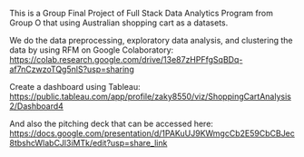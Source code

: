 This is a Group Final Project of Full Stack Data Analytics Program from Group O that using Australian shopping cart as a datasets. 

We do the data preprocessing, exploratory data analysis, and clustering the data by using RFM on Google Colaboratory:
https://colab.research.google.com/drive/13e87zHPFfgSqBDq-af7nCzwzoTQg5nlS?usp=sharing

Create a dashboard using Tableau:
https://public.tableau.com/app/profile/zaky8550/viz/ShoppingCartAnalysis2/Dashboard4

And also the pitching deck that can be accessed here:
https://docs.google.com/presentation/d/1PAKuUJ9KWmgcCb2E59CbCBJec8tbshcWlabCJl3iMTk/edit?usp=share_link


